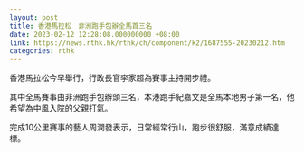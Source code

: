 ```yaml
---
layout: post
title: 香港馬拉松　非洲跑手包辦全馬首三名
date: 2023-02-12 12:28:08.000000000 +08:00
link: https://news.rthk.hk/rthk/ch/component/k2/1687555-20230212.htm
categories: rthk
---
```


香港馬拉松今早舉行，行政長官李家超為賽事主持開步禮。

其中全馬賽事由非洲跑手包辦頭三名，本港跑手紀嘉文是全馬本地男子第一名，他希望為中風入院的父親打氣。

完成10公里賽事的藝人周潤發表示，日常經常行山，跑步很舒服，滿意成績達標。
